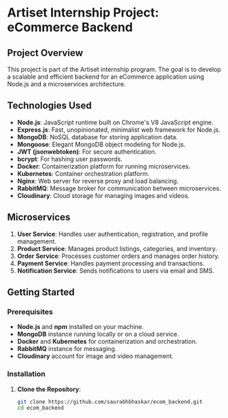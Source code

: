 # Artiset Internship Project: eCommerce Backend

## Project Overview

This project is part of the Artiset internship program. The goal is to develop a scalable and efficient backend for an eCommerce application using Node.js and a microservices architecture.

## Technologies Used

- **Node.js**: JavaScript runtime built on Chrome's V8 JavaScript engine.
- **Express.js**: Fast, unopinionated, minimalist web framework for Node.js.
- **MongoDB**: NoSQL database for storing application data.
- **Mongoose**: Elegant MongoDB object modeling for Node.js.
- **JWT (jsonwebtoken)**: For secure authentication.
- **bcrypt**: For hashing user passwords.
- **Docker**: Containerization platform for running microservices.
- **Kubernetes**: Container orchestration platform.
- **Nginx**: Web server for reverse proxy and load balancing.
- **RabbitMQ**: Message broker for communication between microservices.
- **Cloudinary**: Cloud storage for managing images and videos.

## Microservices

1. **User Service**: Handles user authentication, registration, and profile management.
2. **Product Service**: Manages product listings, categories, and inventory.
3. **Order Service**: Processes customer orders and manages order history.
4. **Payment Service**: Handles payment processing and transactions.
5. **Notification Service**: Sends notifications to users via email and SMS.

## Getting Started

### Prerequisites

- **Node.js** and **npm** installed on your machine.
- **MongoDB** instance running locally or on a cloud service.
- **Docker** and **Kubernetes** for containerization and orchestration.
- **RabbitMQ** instance for messaging.
- **Cloudinary** account for image and video management.

### Installation

1. **Clone the Repository**:

   ```sh
   git clone https://github.com/saurabhbhaskar/ecom_backend.git
   cd ecom_backend
